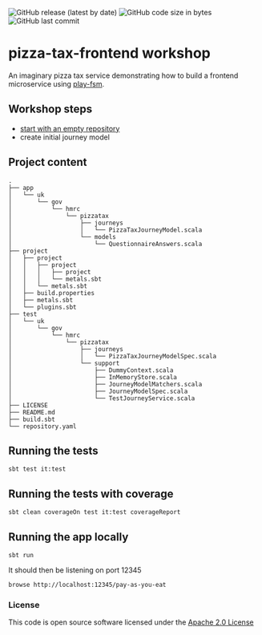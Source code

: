 ![GitHub release (latest by date)](https://img.shields.io/github/v/release/hmrc/pizza-tax-frontend) ![GitHub code size in bytes](https://img.shields.io/github/languages/code-size/hmrc/pizza-tax-frontend) ![GitHub last commit](https://img.shields.io/github/last-commit/hmrc/pizza-tax-frontend)

# pizza-tax-frontend workshop

An imaginary pizza tax service demonstrating how to build a frontend microservice using [play-fsm](https://github.com/hmrc/play-fsm).

## Workshop steps

- [start with an empty repository](https://github.com/hmrc/pizza-tax-frontend-workshop/commit/514e9aff6b1fe7c0cc30eb40731309f4f6adfdc4)
- create initial journey model

## Project content

    .
    ├── app
    │   └── uk
    │       └── gov
    │           └── hmrc
    │               └── pizzatax
    │                   ├── journeys
    │                   │   └── PizzaTaxJourneyModel.scala
    │                   └── models
    │                       └── QuestionnaireAnswers.scala
    ├── project
    │   ├── project
    │   │   ├── project
    │   │   │   ├── project
    │   │   │   └── metals.sbt
    │   │   └── metals.sbt
    │   ├── build.properties
    │   ├── metals.sbt
    │   └── plugins.sbt
    ├── test
    │   └── uk
    │       └── gov
    │           └── hmrc
    │               └── pizzatax
    │                   ├── journeys
    │                   │   └── PizzaTaxJourneyModelSpec.scala
    │                   └── support
    │                       ├── DummyContext.scala
    │                       ├── InMemoryStore.scala
    │                       ├── JourneyModelMatchers.scala
    │                       ├── JourneyModelSpec.scala
    │                       └── TestJourneyService.scala
    ├── LICENSE
    ├── README.md
    ├── build.sbt
    └── repository.yaml


## Running the tests

    sbt test it:test

## Running the tests with coverage

    sbt clean coverageOn test it:test coverageReport

## Running the app locally

    sbt run

It should then be listening on port 12345

    browse http://localhost:12345/pay-as-you-eat

### License

This code is open source software licensed under the [Apache 2.0 License]("http://www.apache.org/licenses/LICENSE-2.0.html")
